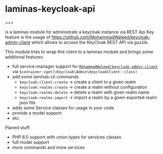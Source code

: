 # laminas-keycloak-api
===

is a laminas module for administrate a keycloak instance via REST Api
Key feature is the usage of https://github.com/MohammadWaleed/keycloak-admin-client which allows to access the KeyCloak REST API via guzzle.

This module tries to wrap this client to a laminas module and brings some additional features:

- full service-manager support for [`MohammadWaleed/keycloak-admin-client`](https://github.com/MohammadWaleed/keycloak-admin-client) via `$container->get(\Keycloak\Admin\KeycloakClient::class)` 
- add some laminas-cli commands
  - `keycloak:client:create` -> create a client to a given realm
  - `keycloak:realms:create` -> create a realm without configuration
  - `keycloak:realms:delete` -> delete a realm with given realm name
  - `keycloak:realms:import` -> import a realm by a given exported realm json file
- adds some Service classes for usage in your code
- provide a model support
- etc.

Planed stuff:
- PHP 8.0 support with union types for services classes
- full model support
- more commands and more services
